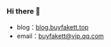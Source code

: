 ### Hi there 👋

- blog：[blog.buyfakett.top](blog.buyfakett.top)
- email：[buyfakett@vip.qq.com](mailto:buyfakett@vip.qq.com)

<!--
**buyfakett/buyfakett** is a ✨ _special_ ✨ repository because its `README.md` (this file) appears on your GitHub profile.

Here are some ideas to get you started:

- 🔭 I’m currently working on ...
- 🌱 I’m currently learning ...
- 👯 I’m looking to collaborate on ...
- 🤔 I’m looking for help with ...
- 💬 Ask me about ...
- 📫 How to reach me: ...
- 😄 Pronouns: ...
- ⚡ Fun fact: ...
  -->

